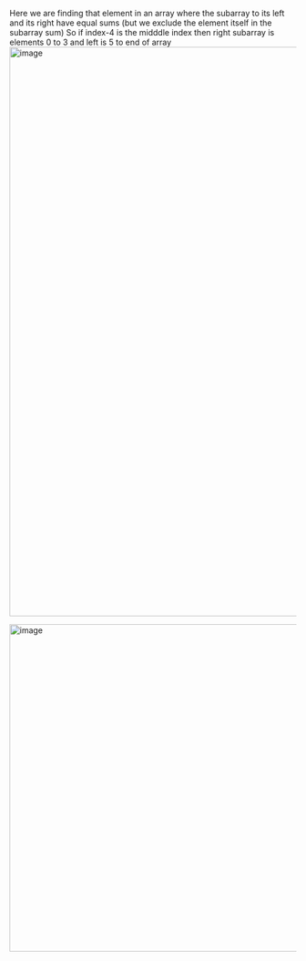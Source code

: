 Here we are finding that element in an array where the subarray to its left and its right have equal sums (but we exclude the element itself in the subarray sum)
So if index-4 is the midddle index then right subarray is elements 0 to 3 and left is 5 to end of array
<img width="1000" alt="image" src="https://github.com/user-attachments/assets/fef729d4-cf92-46f7-beb0-7baad07b470b">

<img width="575" alt="image" src="https://github.com/user-attachments/assets/35846d69-be46-4fca-86a0-1edde65d9384">
